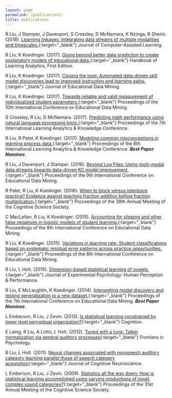 ```yaml
---
layout: page
permalink: /publications/
title: publications
---
```


R Liu, J Stamper, J Davenport, S Crossley, D McNamara, K Nzinga, B Sherin. (2018). [Learning linkages: Integrating data streams of multiple modalities and timescales.](https://onlinelibrary.wiley.com/doi/full/10.1111/jcal.12315){:target="\_blank"} Journal of Computer-Assisted Learning.

R Liu, K Koedinger. (2017). [Going beyond better data prediction to create explanatory models of educational data.](https://solaresearch.org/hla-17/hla17-chapter6/){:target="\_blank"} Handbook of Learning Analytics, First Edition.

R Liu, K Koedinger. (2017). [Closing the loop: Automated data-driven skill model discoveries lead to improved instruction and learning gains.](https://files.eric.ed.gov/fulltext/EJ1155896.pdf){:target="\_blank"} Journal of Educational Data Mining.

R Liu, K Koedinger. (2017). [Towards reliable and valid measurement of individualized student parameters.](http://educationaldatamining.org/EDM2017/proc_files/papers/paper_137.pdf){:target="\_blank"} Proceedings of the 10th International Conference on Educational Data Mining.

S Crossley, R Liu, D McNamara. (2017). [Predicting math performance using natural language processing tools.](https://alsl.gsu.edu/files/2014/03/Predicting-math-performance-using-natural-language-processing-tools.pdf){:target="\_blank"} Proceedings of the 7th International Learning Analytics & Knowledge Conference.

R Liu, R Patel, K Koedinger. (2017). [Modeling common misconceptions in learning process data.](https://www.researchgate.net/profile/Kenneth_Koedinger2/publication/301591324_Modeling_common_misconceptions_in_learning_process_data/links/5a0331540f7e9b3d4020786b/Modeling-common-misconceptions-in-learning-process-data.pdf){:target="\_blank"} Proceedings of the 6th International Learning Analytics & Knowledge Conference. <strong><i>Best Paper Nominee</i></strong>.

R Liu, J Davenport, J Stamper. (2016). [Beyond Log Files: Using multi-modal data streams towards data-driven KC model improvement.](https://www.researchgate.net/profile/Kenneth_Koedinger2/publication/301591324_Modeling_common_misconceptions_in_learning_process_data/links/5a0331540f7e9b3d4020786b/Modeling-common-misconceptions-in-learning-process-data.pdf){:target="\_blank"} Proceedings of the 9th International Conference on Educational Data Mining.

R Patel, R Liu, K Koedinger. (2016). [When to block versus interleave practice? Evidence against teaching fraction addition before fraction multiplication.](https://www.researchgate.net/profile/Kenneth_Koedinger2/publication/301591324_Modeling_common_misconceptions_in_learning_process_data/links/5a0331540f7e9b3d4020786b/Modeling-common-misconceptions-in-learning-process-data.pdf){:target="\_blank"} Proceedings of the 38th Annual Meeting of the Cognitive Science Society.

C MacLellan, R Liu, K Koedinger. (2015). [Accounting for slipping and other false negatives in logistic models of student learning.](https://files.eric.ed.gov/fulltext/ED560525.pdf){:target="\_blank"} Proceedings of the 8th International Conference on Educational Data Mining.

R Liu, K Koedinger. (2015). [Variations in learning rate: Student classifications based on systematic residual error patterns across practice opportunities.](https://files.eric.ed.gov/fulltext/ED560874.pdf){:target="\_blank"} Proceedings of the 8th International Conference on Educational Data Mining.

R Liu, L Holt. (2015). [Dimension-based statistical learning of vowels.](https://www.ncbi.nlm.nih.gov/pmc/articles/PMC4666748/){:target="\_blank"} Journal of Experimental Psychology: Human Perception & Performance.

R Liu, E McLaughlin, K Koedinger. (2014). [Interpreting model discovery and testing generalization to a new dataset.](http://citeseerx.ist.psu.edu/viewdoc/download?doi=10.1.1.660.3949&rep=rep1&type=pdf){:target="\_blank"} Proceedings of the 7th International Conference on Educational Data Mining. <strong><i>Best Paper Nominee</i></strong>.

L Emberson, R Liu, J Zevin. (2013). [Is statistical learning constrained by lower level perceptual organization?](https://www.ncbi.nlm.nih.gov/pmc/articles/PMC4020322/){:target="\_blank"} Cognition.

E Laing, R Liu, A Lotto, L Holt. (2012). [Tuned with a tune: Talker normalization via general auditory processes](https://www.frontiersin.org/articles/10.3389/fpsyg.2012.00203/full){:target="\_blank"} Frontiers in Psychology.

R Liu, L Holt. (2011). [Neural changes associated with nonspeech auditory category learning parallel those of speech category acquisition](https://www.ncbi.nlm.nih.gov/pmc/articles/PMC2945418/){:target="\_blank"} Journal of Cognitive Neuroscience.

L Emberson, R Liu, J Zevin. (2009). [Statistics all the way down: How is statistical learning accomplished using varying productions of novel, complex sound categories?](https://cloudfront.escholarship.org/dist/prd/content/qt2c94h5mj/qt2c94h5mj.pdf){:target="\_blank"} Proceedings of the 31st Annual Meeting of the Cognitive Science Society.
